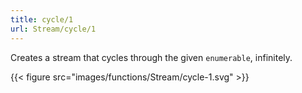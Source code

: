 ```yaml
---
title: cycle/1
url: Stream/cycle/1
---
```


Creates a stream that cycles through the given `enumerable`, infinitely.

{{< figure src="images/functions/Stream/cycle-1.svg" >}}
